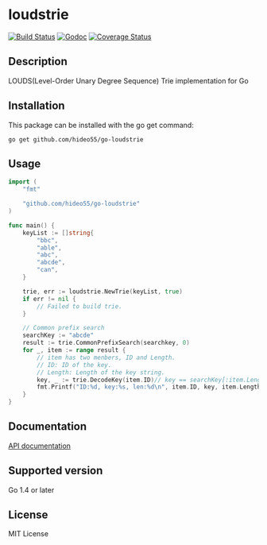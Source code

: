 loudstrie
=========

[![Build Status](https://travis-ci.org/hideo55/go-loudstrie.svg?branch=master)](https://travis-ci.org/hideo55/go-loudstrie)
[![Godoc](https://godoc.org/github.com/hideo55/go-loudstrie?status.png)](https://godoc.org/github.com/hideo55/go-loudstrie)
[![Coverage Status](https://coveralls.io/repos/hideo55/go-loudstrie/badge.svg?branch=master)](https://coveralls.io/r/hideo55/go-loudstrie?branch=master)

Description
-----------

LOUDS(Level-Order Unary Degree Sequence) Trie implementation for Go

Installation
------------

This package can be installed with the go get command:

    go get github.com/hideo55/go-loudstrie

Usage
------

```go
import (
    "fmt"

    "github.com/hideo55/go-loudstrie"
)

func main() {
    keyList := []string{
        "bbc",
        "able",
        "abc",
        "abcde",
        "can",
    }

    trie, err := loudstrie.NewTrie(keyList, true)
    if err != nil {
        // Failed to build trie.
    }

    // Common prefix search
    searchKey := "abcde"
    result := trie.CommonPrefixSearch(searchkey, 0)
    for _, item := range result {
        // item has two menbers, ID and Length.
        // ID: ID of the key.
        // Length: Length of the key string.
        key, _ := trie.DecodeKey(item.ID)// key == searchKey[:item.Length]
        fmt.Printf("ID:%d, key:%s, len:%d\n", item.ID, key, item.Length)
    }
}
```

Documentation
-------------

[API documentation](http://godoc.org/github.com/hideo55/go-loudstrie)

Supported version
-----------------

Go 1.4 or later

License
--------

MIT License
